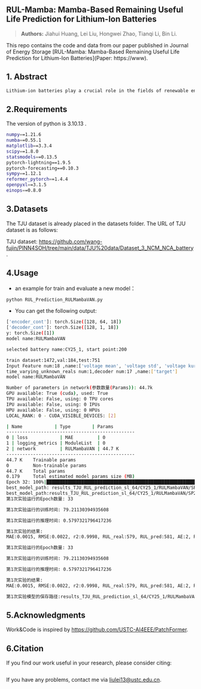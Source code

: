 ## RUL-Mamba: Mamba-Based Remaining Useful Life Prediction for Lithium-Ion Batteries

> **Authors:**
Jiahui Huang, Lei Liu, Hongwei Zhao, Tianqi Li, Bin Li.

This repo contains the code and data from our paper published in Journal of Energy Storage [RUL-Mamba: Mamba-Based Remaining Useful Life Prediction for Lithium-Ion Batteries](Paper: https://www).

## 1. Abstract

```bash
Lithium-ion batteries play a crucial role in the fields of renewable energy and electric\n vehicles. Accurately predicting their Remaining Useful Life (RUL) is essential for ensuring\n safe and reliable operation. However, achieving precise RUL predictions poses significant\n challenges due to the complexities of degradation mechanisms and the impact of operational\n noise, particularly the capacity regeneration phenomenon. To address these issues, we\n propose\ a lithium-ion battery RUL prediction model named RUL-Mamba, which is based on the\n Mamba-Feature Attention Network (FAN)-Gated Residual Network (GRN). This model employs an\n encoder-decoder architecture that effectively integrates the Mamba module, FAN network, and\n GRN network. Mamba demonstrates superior temporal representation capabilities alongside\n efficient inference properties. The constructed FAN network leverages a feature attention\n mechanism to efficiently extract key features at each time step, enabling the Mamba block in\n the encoder to effectively capture information related to capacity regeneration from\n historical capacity sequences. The designed GRN network adaptively processes the decoded\n features output by the Mamba blocks in the decoder through a gating mechanism, accurately\n modeling the nonlinear mapping relationship between the decoded feature vector and the\n prediction target. Compared to state-of-the-art (SOTA) time series forecasting models on\n three battery degradation datasets from NASA, Oxford and Tongji University, the proposed\n model not only achieves SOTA predictive performance across various prediction starting\n points, with a maximum accuracy improvement of 42.5% over existing models, but also offers\n advantages such as efficient training, fast inference and being less influenced by the\n prediction starting point.
```

## 2.Requirements

The version of python is 3.10.13 .
```bash
numpy==1.21.6
numba==0.55.1
matplotlib==3.3.4
scipy==1.8.0
statsmodels==0.13.5
pytorch-lightning==1.9.5
pytorch-forecasting==0.10.3
sympy==1.12.1
reformer_pytorch==1.4.4
openpyxl==3.1.5
einops==0.8.0
```

## 3.Datasets

The TJU dataset is already placed in the datasets folder. The URL of TJU dataset is as follows:

TJU dataset: https://github.com/wang-fujin/PINN4SOH/tree/main/data/TJU%20data/Dataset_3_NCM_NCA_battery.

## 4.Usage

- an example for train and evaluate a new model：

```bash
python RUL_Prediction_RULMambaVAN.py
```

- You can get the following output:
    
```bash
['encoder_cont']: torch.Size([128, 64, 18])
['decoder_cont']: torch.Size([128, 1, 18])
y: torch.Size([1])
model name:RULMambaVAN

selected battery name:CY25_1, start point:200

train dataset:1472,val:184,test:751
Input Feature num:18 ,name:['voltage mean', 'voltage std', 'voltage kurtosis', 'voltage skewness', 'CC Q', 'CC charge time', 'voltage slope', 'voltage entropy', 'current mean', 'current std', 'current kurtosis', 'current skewness', 'CV Q', 'CV charge time', 'current slope', 'current entropy', 'Capacity', 'target']
time_varying_unknown_reals num:1,decoder num:17 ,name:['target']
model name:RULMambaVAN

Number of parameters in network(参数数量(Params)): 44.7k
GPU available: True (cuda), used: True
TPU available: False, using: 0 TPU cores
IPU available: False, using: 0 IPUs
HPU available: False, using: 0 HPUs
LOCAL_RANK: 0 - CUDA_VISIBLE_DEVICES: [2]

| Name            | Type        | Params
------------------------------------------------
0 | loss            | MAE         | 0     
1 | logging_metrics | ModuleList  | 0     
2 | network         | RULMambaVAN | 44.7 K
------------------------------------------------
44.7 K    Trainable params
0         Non-trainable params
44.7 K    Total params
0.179     Total estimated model params size (MB)
Epoch 32: 100%|████████████████████████████████████████████████████████████████████| 13/13 [00:02<00:00,  5.55it/s, loss=0.00093, train_loss_step=0.000929, val_loss=0.000709, train_loss_epoch=0.000945]
best_model_path: results_TJU_RUL_prediction_sl_64/CY25_1/RULMambaVAN/SP200/Exp1/RULMambaVANNetModel/checkpoints/epoch=32-step=330-v1.ckpt                                                                
best_model_path:results_TJU_RUL_prediction_sl_64/CY25_1/RULMambaVAN/SP200/Exp1/RULMambaVANNetModel/checkpoints/epoch=32-step=330-v1.ckpt <_io.TextIOWrapper name='results_TJU_RUL_prediction_sl_64/CY25_1/RULMambaVAN/SP200/Exp1/log_Feas_18_18_in_l_64_out_l_1_Pcap.txt' mode='w' encoding='UTF-8'>
第1次实验运行的Epoch数量: 33  

第1次实验运行的训练时间: 79.21130394935608  

第1次实验运行的推理时间: 0.5797321796417236  

第1次实验的结果: 
MAE:0.0015, RMSE:0.0022, r2:0.9998, RUL_real:579, RUL_pred:581, AE:2, RE:0.0035  

第1次实验运行的Epoch数量: 33  

第1次实验运行的训练时间: 79.21130394935608  

第1次实验运行的推理时间: 0.5797321796417236  

第1次实验的结果: 
MAE:0.0015, RMSE:0.0022, r2:0.9998, RUL_real:579, RUL_pred:581, AE:2, RE:0.0035  

第1次实验模型的保存路径:results_TJU_RUL_prediction_sl_64/CY25_1/RULMambaVAN/SP200/Exp1/RULMambaVANNetModel/checkpoints/epoch=32-step=330-v1.ckpt
```

## 5.Acknowledgments

Work&Code is inspired by https://github.com/USTC-AI4EEE/PatchFormer.

## 6.Citation

If you find our work useful in your research, please consider citing:

```latex

```

If you have any problems, contact me via liulei13@ustc.edu.cn.